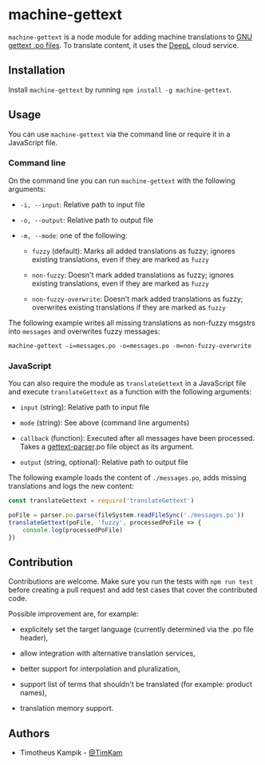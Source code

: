 # machine-gettext
``machine-gettext`` is a node module for adding machine translations to [GNU gettext .po files](https://www.gnu.org/software/gettext/manual/html_node/PO-Files.html).
To translate content, it uses the [DeepL](https://www.deepl.com/translator) cloud service.

## Installation
Install ``machine-gettext`` by running ``npm install -g machine-gettext``.

## Usage
You can use ``machine-gettext`` via the command line or require it in a JavaScript file.

### Command line
On the command line you can run ``machine-gettext`` with the following arguments:

* ``-i, --input``: Relative path to input file

* ``-o, --output``: Relative path to output file

* ``-m, --mode``: one of the following:

    *  ``fuzzy`` (default): Marks all added translations as fuzzy; ignores existing translations, even if they are marked as ``fuzzy``

    *  ``non-fuzzy``: Doesn't mark added translations as fuzzy; ignores existing translations, even if they are marked as ``fuzzy``

    * ``non-fuzzy-overwrite``:  Doesn't mark added translations as fuzzy; overwrites existing translations if they are marked as ``fuzzy``

The following example writes all missing translations as non-fuzzy msgstrs into ``messages`` and overwrites fuzzy messages:

```
machine-gettext -i=messages.po -o=messages.po -m=non-fuzzy-overwrite
```

### JavaScript
You can also require the module as ``translateGettext`` in a JavaScript file and execute ``translateGettext`` as a function with the following arguments:

* ``input`` (string): Relative path to input file

* ``mode`` (string): See above (command line arguments)

* ``callback`` (function): Executed after all messages have been processed. Takes a [gettext-parser](https://github.com/smhg/gettext-parser).po file object as its argument.

* ``output`` (string, optional): Relative path to output file 

The following example loads the content of ``./messages.po``, adds missing translations and logs the new content:

```JavaScript
const translateGettext = require('translateGettext')

poFile = parser.po.parse(fileSystem.readFileSync('./messages.po'))
translateGettext(poFile, 'fuzzy', processedPoFile => {
    console.log(processedPoFile)
})
```

## Contribution
Contributions are welcome.
Make sure you run the tests with ``npm run test`` before creating a pull request and add test cases that cover the contributed code.

Possible improvement are, for example:

* explicitely set the target language (currently determined via the .po file header),

* allow integration with alternative translation services,

* better support for interpolation and pluralization,

* support list of terms that shouldn't be translated (for example: product names),

* translation memory support.

## Authors

* Timotheus Kampik - [@TimKam](https://github.com/TimKam)

